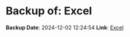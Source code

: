 # Backup of: Excel

**Backup Date**: 2024-12-02 12:24:54
**Link**: [Excel](https://przemienniki.net/export/przemienniki.xls)
